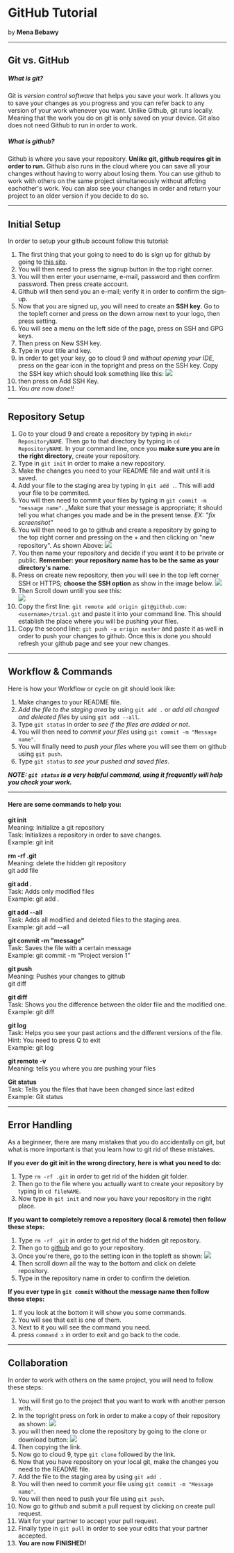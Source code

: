 # GitHub Tutorial

by **Mena Bebawy**

---
## Git vs. GitHub

##### What is git?
Git is _version control software_ that helps you save your work. It allows you to save your changes as you progress and you can refer back to any version of your work whenever you want. Unlike Github, git runs locally. Meaning that the work you do on git is only saved on your device. Git also does not need Github to run in order to work.
##### What is github?
Github is where you save your repository. **Unlike git, github requires git in order to run.** Github also runs in the cloud where you can save all your changes without having to worry about losing them. You can use github to work with others on the same project simultaneously without affcting eachother's work. You can also see your changes in order and return your project to an older version if you decide to do so.

---
## Initial Setup
In order to setup your github account follow this tutorial:  

1. The first thing that your going to need to do is sign up for github by going to [this site](github.com).
2. You will then need to press the signup button in the top right corner.
3. You will then enter your username, e-mail, password and then confirm password. Then press create account.
4. Github will then send you an e-mail; verify it in order to confirm the sign-up.
5. Now that you are signed up, you will need to create an **SSH key**. Go to the topleft corner and press on the down arrow next to your logo, then press setting.
6. You will see a menu on the left side of the page, press on SSH and GPG keys.
7. Then press on New SSH key.
8. Type in your title and key.
9. In order to get your key, go to cloud 9 and _without opening your IDE_, press on the gear icon in the topright and press on the SSH key. Copy the SSH key which should look something like this:
![](SSHkey.png)
10. then press on Add SSH Key.
11. _You are now done!!_

---
## Repository Setup

1. Go to your cloud 9 and create a repository by typing in `mkdir RepositoryNAME`. Then go to that directory by typing in `cd RepositoryNAME`. In your command line, once you **make sure you are in the right directory**, create your repository.
2. Type in `git init` in order to make a new repository.
3. Make the changes you need to your README file and wait until it is saved.
4. Add your file to the staging area by typing in `git add .`. This will add your file to be commited.
5. You will then need to commit your files by typing in `git commit -m "message name"`. _Make sure that your message is appropriate; it should tell you what changes you made and be in the present tense. _EX: "fix screenshot"_
6. You will then need to go to github and create a repository by going to the top right corner and pressing on the + and then clicking on "new repository". As shown Above:
![](theplus.png)
7. You then name your repository and decide if you want it to be private or public. **Remember: your repository name has to be the same as your directory's name.**
8. Press on create new repository, then you will see in the top left corner SSH or HTTPS; **choose the SSH option** as show in the image below. 
![](SSH.png)
9. Then Scroll down untill you see this:  
![](orpush.PNG)
10. Copy the first line: `git remote add origin git@github.com:<username>/trial.git` and paste it into your command line. This should establish the place where you will be pushing your files.
11. Copy the second line: `git push -u origin master` and paste it as well in order to push your changes to github. Once this is done you should refresh your github page and see your new changes.


---
## Workflow & Commands
Here is how your Workflow or cycle on git should look like:
 1. Make changes to your README file.
 2. _Add the file to the staging area_ by using `git add .` or _add all changed and deleated files_ by using `git add --all`.
 3. Type `git status` in order to _see if the files are added or not_.
 4. You will then need to _commit your files_ using `git commit -m "Message name"`.
 5. You will finally need to _push your files_ where you will see them on github using `git push`.
 6. Type `git status` to _see your pushed and saved files_.  
 
**_NOTE: `git status` is a very helpful command, using it frequently will help you check your work._**

___
#### Here are some commands to help you:


**git init**                  
Meaning: Initialize a git repository  
Task: Initializes a repository in order to save changes.  
Example: git init  

**rm -rf .git**  
Meaning: delete the hidden git repository  
git add file  
 

**git add .**  
Task: Adds only modified files  
Example: git add .  

**git add --all**  
Task: Adds all modified and deleted files to the staging area.  
Example: git add --all  

**git commit -m "message"**  
Task: Saves the file with a certain message  
Example: git commit -m “Project version 1”  

**git push**  
Meaning: Pushes your changes to github  
git diff  

**git diff**  
Task: Shows you the difference between the older file and the modified one.  
Example: git diff 

**git log**  
Task: Helps you see your past actions and the different versions of the file.  
Hint: You need to press Q to exit  
Example: git log 

**git remote -v**  
Meaning: tells you where you are pushing your files  

**Git status**  
Task: Tells you the files that have been changed since last edited  
Example: Git status  

---
## Error Handling

As a beginneer, there are many mistakes that you do accidentally on git, but what is more important is that you learn how to git rid of these mistakes.

**If you ever do git init in the wrong directory, here is what you need to do:**

1. Type `rm -rf .git` in order to get rid of the hidden git folder.
2. Then go to the file where you actually want to create your repository by typing in `cd fileNAME`.
3. Now type in `git init` and now you have your repository in the right place.

**If you want to completely remove a repository (local & remote) then follow these steps:**

1. Type `rm -rf .git` in order to get rid of the hidden git repository.
2. Then go to [github](github.com) and go to your repository.
3. Once you're there, go to the setting icon in the topleft as shown:
![](setting.png)
4. Then scroll down all the way to the bottom and click on delete repository.
5. Type in the repository name in order to confirm the deletion.

**If you ever type in `git commit` without the message name then follow these steps:**

1. If you look at the bottom it will show you some commands.
2. You will see that exit is one of them.
3. Next to it you will see the command you need.
4. press `command x` in order to exit and go back to the code.


---
## Collaboration

In order to work with others on the same project, you will need to follow these steps:

1. You will first go to the project that you want to work with another person with.
2. In the topright press on fork in order to make a copy of their repository as shown:
![](fork.png)
3. you will then need to clone the repository by going to the clone or download button:
![](clone.png)
4. Then copying the link.
5. Now go to cloud 9, type `git clone` followed by the link.
6. Now that you have repository on your local git, make the changes you need to the README file.
7. Add the file to the staging area by using `git add .` 
8. You will then need to commit your file using `git commit -m "Message name"`.
9. You will then need to push your file using `git push`.
10. Now go to github and submit a pull request by clicking on create pull request.
11. Wait for your partner to accept your pull request.
12. Finally type in `git pull` in order to see your edits that your partner accepted.
13. **You are now FINISHED!**



























